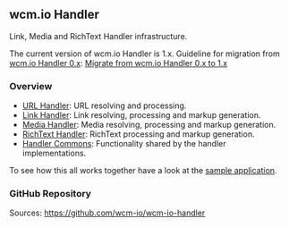 ## wcm.io Handler

Link, Media and RichText Handler infrastructure.

The current version of wcm.io Handler is 1.x. Guideline for migration from [wcm.io Handler 0.x][wcmio-handler-0x]: [Migrate from wcm.io Handler 0.x to 1.x][wcmio-handler-migration]


### Overview

* [URL Handler](url/): URL resolving and processing.
* [Link Handler](link/): Link resolving, processing and markup generation.
* [Media Handler](media/): Media resolving, processing and markup generation.
* [RichText Handler](richtext/): RichText processing and markup generation.
* [Handler Commons](commons/): Functionality shared by the handler implementations.

To see how this all works together have a look at the [sample application][wcmio-samples].


### GitHub Repository

Sources: https://github.com/wcm-io/wcm-io-handler


[wcmio-samples]: http://wcm.io/samples/
[wcmio-handler-0x]: http://wcm.io/handler-0.x/
[wcmio-handler-migration]: https://wcm-io.atlassian.net/wiki/x/dhn9Ag
